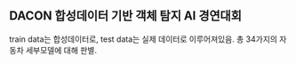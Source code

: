 ## DACON 합성데이터 기반 객체 탐지 AI 경연대회

train data는 합성데이터로, test data는 실제 데이터로 이루어져있음.
총 34가지의 자동차 세부모델에 대해 판별.
